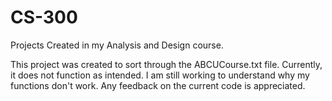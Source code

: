 # CS-300
Projects Created in my Analysis and Design course.

This project was created to sort through the ABCUCourse.txt file.
Currently, it does not function as intended. I am still working to understand
why my functions don't work.
Any feedback on the current code is appreciated.
